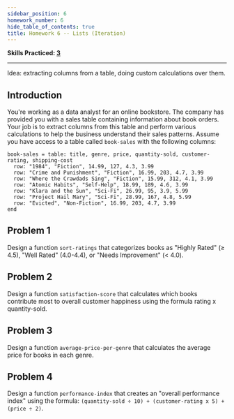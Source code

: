 ```yaml
---
sidebar_position: 6
homework_number: 6
hide_table_of_contents: true
title: Homework 6 -- Lists (Iteration)
---
```



**Skills Practiced: [3](/skills/#(3))**

---

Idea: extracting columns from a table, doing custom calculations over them.

## Introduction
You're working as a data analyst for an online bookstore. The company has provided you with a sales table containing information about book orders. Your job is to extract columns from this table and perform various calculations to help the business understand their sales patterns.
Assume you have access to a table called `book-sales` with the following columns:

```pyret
book-sales = table: title, genre, price, quantity-sold, customer-rating, shipping-cost
  row: "1984", "Fiction", 14.99, 127, 4.3, 3.99
  row: "Crime and Punishment", "Fiction", 16.99, 203, 4.7, 3.99
  row: "Where the Crawdads Sing", "Fiction", 15.99, 312, 4.1, 3.99
  row: "Atomic Habits", "Self-Help", 18.99, 189, 4.6, 3.99
  row: "Klara and the Sun", "Sci-Fi", 26.99, 95, 3.9, 5.99
  row: "Project Hail Mary", "Sci-Fi", 28.99, 167, 4.8, 5.99
  row: "Evicted", "Non-Fiction", 16.99, 203, 4.7, 3.99
end
```

## Problem 1
Design a function `sort-ratings` that categorizes books as "Highly Rated" (≥ 4.5), "Well Rated" (4.0-4.4), or "Needs Improvement" (< 4.0).

## Problem 2
Design a function `satisfaction-score` that calculates which books contribute most to overall customer happiness using the formula rating x quantity-sold.

## Problem 3
Design a function `average-price-per-genre` that calculates the average price for books in each genre.

## Problem 4
Design a function `performance-index` that creates an "overall performance index" using the formula: `(quantity-sold ÷ 10) + (customer-rating x 5) + (price ÷ 2)`.


